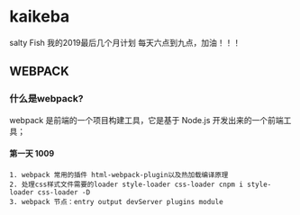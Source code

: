 # kaikeba
salty Fish
我的2019最后几个月计划
每天六点到九点，加油！！！
## WEBPACK
### 什么是webpack?
webpack 是前端的一个项目构建工具，它是基于 Node.js 开发出来的一个前端工具；
#### 第一天 1009
    1. webpack 常用的插件 html-webpack-plugin以及热加载编译原理
    2. 处理css样式文件需要的loader style-loader css-loader cnpm i style-loader css-loader -D
    3. webpack 节点：entry output devServer plugins module
    

